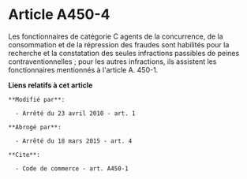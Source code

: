 # Article A450-4

Les fonctionnaires de catégorie C agents de la concurrence, de la consommation et de la répression des fraudes sont habilités
pour la recherche et la constatation des seules infractions passibles de peines contraventionnelles ; pour les autres
infractions, ils assistent les fonctionnaires mentionnés à l'article A. 450-1.

**Liens relatifs à cet article**

	**Modifié par**:

	  - Arrêté du 23 avril 2010 - art. 1

	**Abrogé par**:

	  - Arrêté du 18 mars 2015 - art. 4

	**Cite**:

	  - Code de commerce - art. A450-1
